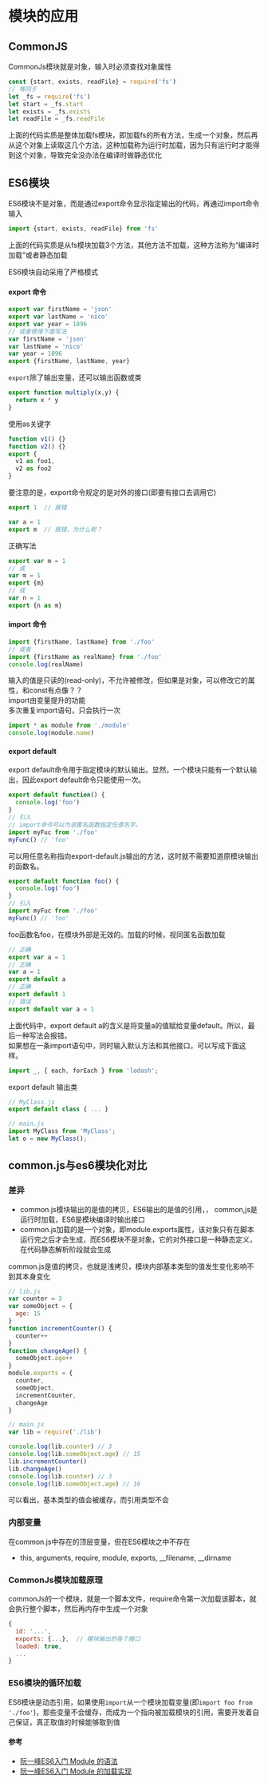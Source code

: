 # 模块的应用

## CommonJS
CommonJs模块就是对象，输入时必须查找对象属性
```js
const {start, exists, readFile} = require('fs')
// 等同于
let _fs = require('fs')
let start = _fs.start
let exists = _fs.exists
let readFile = _fs.readFile
```
上面的代码实质是整体加载fs模块，即加载fs的所有方法，生成一个对象，然后再从这个对象上读取这几个方法，这种加载称为运行时加载，因为只有运行时才能得到这个对象，导致完全没办法在编译时做静态优化 
## ES6模块 
ES6模块不是对象，而是通过export命令显示指定输出的代码，再通过import命令输入
```js
import {start, exists, readFile} from 'fs'
```
上面的代码实质是从fs模块加载3个方法，其他方法不加载，这种方法称为“编译时加载”或者静态加载  

ES6模块自动采用了严格模式
#### export 命令
```js
export var firstName = 'json'
export var lastName = 'nico'
export var year = 1896
// 或者使用下面写法
var firstName = 'json'
var lastName = 'nico'
var year = 1896
export {firstName, lastName, year}
```
`export`除了输出变量，还可以输出函数或类
```js
export function multiply(x,y) {
  return x * y
}
```
使用as关键字
```js
function v1() {}
function v2() {}
export {
  v1 as foo1,
  v2 as foo2
}
```
要注意的是，export命令规定的是对外的接口(即要有接口去调用它)
```js
export 1  // 报错

var a = 1
export m  // 报错，为什么呢？
```
正确写法
```js
export var m = 1
// 或
var m = 1
export {m}
// 或
var n = 1
export {n as m}
```
#### import 命令
```js
import {firstName, lastName} from './foo'
// 或者
import {firstName as realName} from './foo'
console.log(realName)
```
输入的值是只读的(read-only)，不允许被修改，但如果是对象，可以修改它的属性，和const有点像？？  
import由变量提升的功能  
多次重复import语句，只会执行一次
```js
import * as module from './module'
console.log(module.name)
```
#### export default
export default命令用于指定模块的默认输出。显然，一个模块只能有一个默认输出，因此export default命令只能使用一次。
```js
export default function() {
  console.log('foo')
}
// 引入
// import命令可以为该匿名函数指定任意名字。
import myFuc from './foo'
myFunc() // 'foo'
```
可以用任意名称指向export-default.js输出的方法，这时就不需要知道原模块输出的函数名。 
```js
export default function foo() {
  console.log('foo')
}
// 引入
import myFuc from './foo'
myFunc() // 'foo'
```
foo函数名foo，在模块外部是无效的。加载的时候，视同匿名函数加载  
```js
// 正确
export var a = 1
// 正确
var a = 1
export default a
// 正确
export default 1
// 错误
export default var a = 1
```
上面代码中，export default a的含义是将变量a的值赋给变量default。所以，最后一种写法会报错。  
如果想在一条import语句中，同时输入默认方法和其他接口，可以写成下面这样。
```js
import _, { each, forEach } from 'lodash';
```
export default 输出类
```js
// MyClass.js
export default class { ... }

// main.js
import MyClass from 'MyClass';
let o = new MyClass();
```

## common.js与es6模块化对比
### 差异
- common.js模块输出的是值的拷贝，ES6输出的是值的引用，， common,js是运行时加载，ES6是模块编译时输出接口
- common.js加载的是一个对象，即module.exports属性，该对象只有在脚本运行完之后才会生成，而ES6模块不是对象，它的对外接口是一种静态定义，在代码静态解析阶段就会生成

common.js是值的拷贝，也就是浅拷贝，模块内部基本类型的值发生变化影响不到其本身变化
```js
// lib.js
var counter = 3
var someObject = {
  age: 15
}
function incrementCounter() {
  counter++
}
function changeAge() {
  someObject.age++
}
module.exports = {
  counter,
  someObject,
  incrementCounter,
  changeAge
} 
```
```js
// main.js
var lib = require('./lib')

console.log(lib.counter) // 3
console.log(lib.someObject.age) // 15
lib.incrementCounter()
lib.changeAge()
console.log(lib.counter) // 3
console.log(lib.someObject.age) // 16
```
可以看出，基本类型的值会被缓存，而引用类型不会

### 内部变量
在common.js中存在的顶层变量，但在ES6模块之中不存在
- this, arguments, require, module, exports, __filename, __dirname

### CommonJs模块加载原理
commonJs的一个模块，就是一个脚本文件，require命令第一次加载该脚本，就会执行整个脚本，然后再内存中生成一个对象
```js
{
  id: '...',
  exports: {...},  // 模块输出的各个接口
  loaded: true, 
  ...
}
```

### ES6模块的循环加载
ES6模块是动态引用，如果使用`import`从一个模块加载变量(即`import foo from './foo'`)，那些变量不会缓存，而成为一个指向被加载模块的引用，需要开发着自己保证，真正取值的时候能够取到值


#### 参考
- [阮一峰ES6入门 Module 的语法](http://es6.ruanyifeng.com/#docs/module)
- [阮一峰ES6入门 Module 的加载实现](http://es6.ruanyifeng.com/#docs/module-loader)